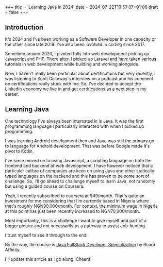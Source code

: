 +++
title = 'Learning Java in 2024'
date = 2024-07-22T19:57:07+01:00
draft = false
+++

## Introduction

It's 2024 and I've been working as a Software Developer in one capacity or the other since late 2019. I've also been involved in coding since 2017.

Sometime around 2020, I pivoted fully into web development picking up Javascript and PHP. There after, I picked up Laravel and have taken various tutorials in web development while building and working alongside.

Now, I haven't really been particular about certifications but very recently, I was listening to Scott Galloway's interview on a podcast and his comment on certifications really stuck with me. So, I've decided to accept the LinkedIn economy we live in and get certifications as a next step in my career.

## Learning Java

One technology I've always been interested in is Java. It was the first programming language I particularly interacted with when I picked up programming.

I was learning Android development then and Java was still the primary go-to language for Android development. That was before Google made it's pivot to Kotlin.

I've since moved on to using Javascript, a scripting language on both the frontend and backend of web development. I have however noticed that a particular calibre of companies are keen on using Java and other statically typed languages on the backend and this has proven to be some sort of challenge. So, I'll go ahead to challenge myself to learn Java, not randomly but using a guided course on Coursera.

Yeah, I recently subscribed to coursera at $49/month. That's quite an investment for me considering that I'm currently based in Nigeria where that's roughly NGN90,000/month. For context, the minimum wage in Nigeria at this point has just been recently increased to NGN70,000/month.

Most importantly, this is a challenge I want to give myself and part of a bigger picture and not necessarily as a pathway to assist Job-hunting.

I trust myself to see it through to the end.

By the way, the course is [Java FullStack Developer Specialization](https://www.coursera.org/specializations/java-fullstack) by Board Affinity.

I'll update this article as I go along. Cheers!
